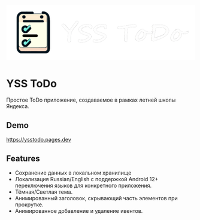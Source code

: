 <a href="https://ysstodo.pages.dev">
  <h1 align="center">
    <picture>
      <img alt="YSS ToDo" src="https://raw.githubusercontent.com/TheLastFlame/yss_todo/main/assets/img/yssBanner.png">
    </picture>
  </h1>
</a>

# YSS ToDo

Простое ToDo приложение, создаваемое в рамках летней школы Яндекса.


## Demo

https://ysstodo.pages.dev
## Features



* Сохранение данных в локальном хранилище
* Локализация Russian/English с поддержкой Android 12+ переключения языков для конкретного приложения.
* Тёмная/Светлая тема.
* Анимированный заголовок, скрывающий часть элементов при прокрутке.
* Анимированное добавление и удаление ивентов.